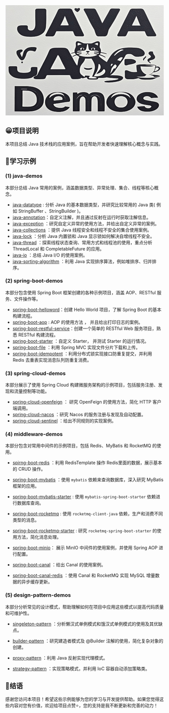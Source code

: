 <div align="center">
    <img src="java-demos/java-lock/src/main/resources/images/微信截图_20241026182549.png" alt="描述" width="550" height="350" />
</div>

## 😀项目说明

本项目总结 Java 技术栈的应用案例，旨在帮助开发者快速理解核心概念与实践。



## 🐌学习示例

### **(1) java-demos**

本部分总结 Java 常用的案例，涵盖数据类型、异常处理、集合、线程等核心概念。

- [java-datatype](java-demos\java-datatype) : 分析 Java 的基本数据类型，并研究比较常用的 Java 类( 例如 StringBuffer 、StringBuilder )。
- [java-annotation](java-demos\java-annotation)：自定义注解，并且通过反射在运行时获取注解信息。
- [java-exception](java-demos\java-exception) ：研究自定义异常的使用方法，并给出自定义异常的案例。
- [java-collections](java-demos\java-collections) ：提供 Java 线程安全和线程不安全的集合使用案例。
- [java-lock](java-demos\java-lock) ：分析 Java 内置锁和 Java 显示锁如何解决自增线程不安全。
- [java-thread](java-demos\java-thread) ：探索线程状态查询、常用方式和线程池的使用，重点分析 ThreadLocal 和 CompletableFuture 的应用。
- [java-io](java-demos\java-io) ：总结 Java I/O 的使用案例。
- [java-sorting-algorithm](java-demos\java-sorting-algorithm) ：利用 Java 实现排序算法，例如堆排序、归并排序。



### **(2) spring-boot-demos**

本部分包含使用 Spring Boot 框架创建的各种示例项目，涵盖 AOP、RESTful 服务、文件操作等。

- [spring-boot-helloword](./spring-boot-demos/spring-boot-helloword)：创建 Hello World 项目，了解 Spring Boot 的基本构建流程。
- [spring-boot-aop](./spring-boot-demos/spring-boot-aop) :  AOP 的使用方法 ， 并且给出打印日志的案例。
- [spring-boot-restful-service](./spring-boot-demos/spring-boot-restful-service)：创建一个简单的 RESTful Web 服务项目，熟悉 RESTful 构建流程。
- [spring-boot-starter](./spring-boot-demos/spring-boot-starter) ：自定义 Starter， 并测试 Starter 的运行情况。
- [spring-boot-file](./spring-boot-demos/spring-boot-file) ：利用 Spring MVC 实现文件分片下载和上传。
- [spring-boot-idempotent](./spring-boot-demos/spring-boot-idempotent) ：利用分布式锁实现接口防重复提交，并利用 Redis 去重表实现消息队列防重复消费。



### **(3) spring-cloud-demos**

本部分展示了使用 Spring Cloud 构建微服务架构的示例项目，包括服务注册、发现和流量控制等功能。

- [spring-cloud-openfeign](./spring-cloud-demos/spring-cloud-openfeign) ： 研究 OpenFeign 的使用方法，简化 HTTP 客户端调用。
- [spring-cloud-nacos](./spring-cloud-demos/spring-cloud-nacos) ：研究 Nacos 的服务注册与发现及自动配置。
- [spring-cloud-sentinel](./spring-cloud-demos/spring-cloud-sentinel) ：给出不同规则的实现案例。



### **(4) middleware-demos**

本部分包含对常用中间件的示例项目，包括 Redis、MyBatis 和 RocketMQ 的使用。

- [spirng-boot-redis](./middleware-demos/spirng-boot-redis) ：利用 RedisTemplate 操作 Redis里面的数据，展示基本的 CRUD 操作。

- [spring-boot-mybatis](./middleware-demos/spring-boot-mybatis) ：使用 `mybatis` 依赖来查询数据库，深入研究 MyBatis 框架的应用。

- [spring-boot-mybatis-starter](./middleware-demos/spring-boot-mybatis-starter) : 使用 `mybatis-spring-boot-starter` 依赖进行数据库查询。

- [spring-boot-rocketmq](./middleware-demos/spring-boot-rocketmq) :  使用 `rocketmq-client-java` 依赖，生产和消费不同类型的消息。

- [spring-boot-rocketmq-starter](./middleware-demos/spring-boot-rocketmq-starter) :  研究 `rocketmq-spring-boot-starter` 的使用方法，简化消息处理。

- [spring-boot-minio](./middleware-demos/spring-boot-minio)： 展示 MinIO 中间件的使用案例，并使用 Spring AOP 进行配置。

- [spring-boot-canal](middleware-demos\spring-boot-canal) ：给出 Canal 的使用案例。

- [spring-boot-canal-redis](middleware-demos\spring-boot-canal-redis) ：使用 Canal 和 RocketMQ 实现 MySQL 增量数据的异步缓存更新。

  

### **(5) design-pattern-demos**

本部分分析常见的设计模式，帮助理解如何在项目中应用这些模式以提高代码质量和可维护性。

- [singeleton-pattern](./design-pattern-demos/singeleton-pattern) ：分析懒汉式单例模式和饿汉式单例模式的使用及其优缺点。

- [builder-pattern](design-pattern-demos/builder-pattern) ：研究建造者模式及 @Builder 注解的使用，简化复杂对象的创建。

- [proxy-pattern](design-pattern-demos\proxy-pattern) ：利用 Java 反射实现代理模式。

- [strategy-pattern](design-pattern-demos\strategy-pattern) ：实现策略模式，并利用 IoC 容器自动添加策略类。



## 🥀结语

感谢您访问本项目！希望这些示例能够为您的学习与开发提供帮助。如果您觉得这些内容对您有价值，欢迎给项目点赞⭐️，您的支持是我不断更新和完善的动力！